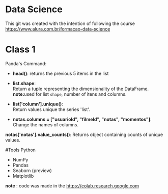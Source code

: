 # Data Science

This git was created with the intention of following the course
https://www.alura.com.br/formacao-data-science

# Class 1
Panda's Command:
 
- <b>head()</b>:
returns the previous 5 items in the list
 
- <b>list.shape</b>:<br>
 Return a tuple representing the dimensionality of the DataFrame.<br>
 <b>note:</b>used for list `shape`,  number of itens and columns.
 
 - <b>list['column'].unique()</b>: <br>
 Return values unique the series 'list'.

 - <b>notas.columns = ["usuarioId", "filmeId", "notas", "momentos"]</b>:<br>
  Change the names of columns.

 <b>notas['notas'].value_counts()</b>: Returns object containing counts of unique values.



 #Tools Python
- NumPy
- Pandas
- Seaborn (preview)
- Matplotlib 

**note** :
 code was made in the https://colab.research.google.com


